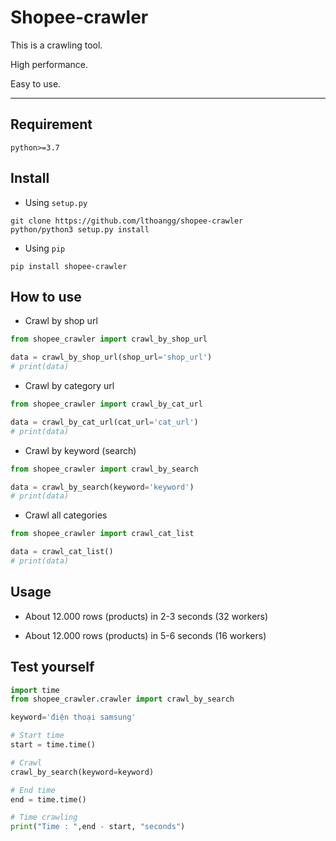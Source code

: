 # Shopee-crawler

This is a crawling tool.

High performance.

Easy to use.
***
## Requirement
```env
python>=3.7
```

## Install

* Using `setup.py`
```
git clone https://github.com/lthoangg/shopee-crawler
python/python3 setup.py install
```

* Using `pip`
```
pip install shopee-crawler
```

## How to use
* Crawl by shop url
```python
from shopee_crawler import crawl_by_shop_url

data = crawl_by_shop_url(shop_url='shop_url')
# print(data)
```

* Crawl by category url
```python
from shopee_crawler import crawl_by_cat_url

data = crawl_by_cat_url(cat_url='cat_url')
# print(data)
```

* Crawl by keyword (search)
```python
from shopee_crawler import crawl_by_search

data = crawl_by_search(keyword='keyword')
# print(data)
```

* Crawl all categories
```python
from shopee_crawler import crawl_cat_list

data = crawl_cat_list()
# print(data)
```

## Usage
- About 12.000 rows (products) in 2-3 seconds (32 workers)

- About 12.000 rows (products) in 5-6 seconds (16 workers)

## Test yourself

```python
import time
from shopee_crawler.crawler import crawl_by_search

keyword='điện thoại samsung'

# Start time
start = time.time()

# Crawl
crawl_by_search(keyword=keyword)

# End time
end = time.time()

# Time crawling
print("Time : ",end - start, "seconds")

```